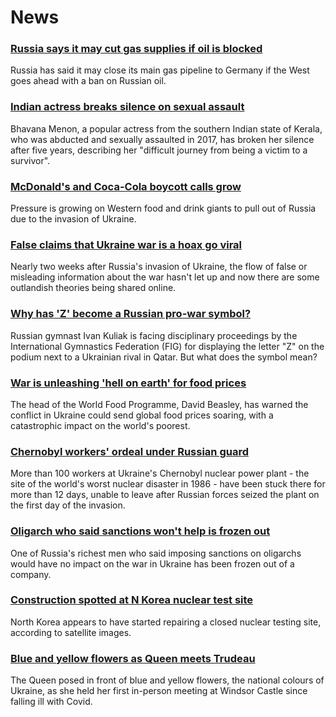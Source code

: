 # News
### [Russia says it may cut gas supplies if oil is blocked](https://www.bbc.com/news/business-60656673)
Russia has said it may close its main gas pipeline to Germany if the West goes ahead with a ban on Russian oil.
### [Indian actress breaks silence on sexual assault](https://www.bbc.com/news/world-asia-india-60647656)
Bhavana Menon, a popular actress from the southern Indian state of Kerala, who was abducted and sexually assaulted in 2017, has broken her silence after five years, describing her "difficult journey from being a victim to a survivor".
### [McDonald's and Coca-Cola boycott calls grow](https://www.bbc.com/news/business-60649214)
Pressure is growing on Western food and drink giants to pull out of Russia due to the invasion of Ukraine.
### [False claims that Ukraine war is a hoax go viral](https://www.bbc.com/news/60589965)
Nearly two weeks after Russia's invasion of Ukraine, the flow of false or misleading information about the war hasn't let up and now there are some outlandish theories being shared online.
### [Why has 'Z' become a Russian pro-war symbol?](https://www.bbc.com/news/world-europe-60644832)
Russian gymnast Ivan Kuliak is facing disciplinary proceedings by the International Gymnastics Federation (FIG) for displaying the letter "Z" on the podium next to a Ukrainian rival in Qatar. But what does the symbol mean?
### [War is unleashing 'hell on earth' for food prices](https://www.bbc.com/news/business-60653856)
The head of the World Food Programme, David Beasley, has warned the conflict in Ukraine could send global food prices soaring, with a catastrophic impact on the world's poorest.
### [Chernobyl workers' ordeal under Russian guard](https://www.bbc.com/news/world-europe-60638949)
More than 100 workers at Ukraine's Chernobyl nuclear power plant - the site of the world's worst nuclear disaster in 1986 - have been stuck there for more than 12 days, unable to leave after Russian forces seized the plant on the first day of the invasion. 
### [Oligarch who said sanctions won't help is frozen out](https://www.bbc.com/news/business-60645278)
One of Russia's richest men who said imposing sanctions on oligarchs would have no impact on the war in Ukraine has been frozen out of a company.
### [Construction spotted at N Korea nuclear test site](https://www.bbc.com/news/world-asia-60598235)
North Korea appears to have started repairing a closed nuclear testing site, according to satellite images.
### [Blue and yellow flowers as Queen meets Trudeau](https://www.bbc.com/news/uk-60650285)
The Queen posed in front of blue and yellow flowers, the national colours of Ukraine, as she held her first in-person meeting at Windsor Castle since falling ill with Covid.

